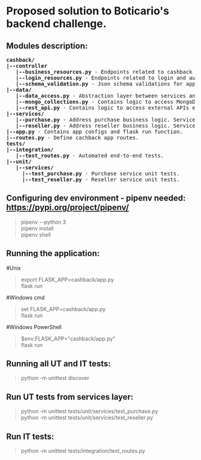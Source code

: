 # Proposed solution to Boticario's backend challenge.

## Modules description:
<pre>
<b>cashback/</b>
<b>|--controller</b>
   <b>|--business_resources.py</b> - Endpoints related to cashback business logic such as add reseller, list purchases, etc.
   <b>|--login_resources.py</b> - Endpoints related to login and auth token data.
   <b>|--schema_validation.py</b> - Json schema validations for app endpoints.
<b>|--data/</b>
   <b>|--data_access.py</b> - Abstraction layer between services and data access objects. Data objects changes are transparent to services modules.
   <b>|--mongo_collections.py</b> - Contains logic to access MongoDb collections.
   <b>|--rest_api.py</b> - Contains logic to access external APIs endpoints.
<b>|--services/</b>  
   <b>|--purchase.py</b> - Address purchase business logic. Services are independent of frameworks such flask, django, pymongo, etc.
   <b>|--reseller.py</b> - Address reseller business logic. Services are independent of frameworks such flask, django, pymongo, etc.
<b>|--app.py</b> - Contains app configs and flask run function.
<b>|--routes.py</b> - Define cachback app routes.  
<b>tests/</b>  
<b>|--integration/</b>
   <b>|--test_routes.py</b> - Automated end-to-end tests.
<b>|--unit/</b>
   <b>|--services/</b>
     <b>|--test_purchase.py</b> - Purchase service unit tests.
     <b>|--test_reseller.py</b> - Reseller service unit tests.
</pre>

## Configuring dev environment - pipenv needed: https://pypi.org/project/pipenv/
> pipenv --python 3  
> pipenv install  
> pipenv shell  

## Running the application:
#Unix
> export FLASK_APP=cashback/app.py  
> flask run

#Windows cmd
> set FLASK_APP=cashback/app.py  
> flask run

#Windows PowerShell
> $env:FLASK_APP="cashback/app.py"  
> flask run

## Running all UT and IT tests:
> python -m unittest discover
  
## Run UT tests from services layer:
> python -m unittest tests/unit/services/test_purchase.py  
> python -m unittest tests/unit/services/test_reseller.py  

## Run IT tests:
> python -m unittest tests/integration/test_routes.py   
